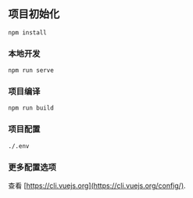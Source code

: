 ## 项目初始化
```
npm install
```

### 本地开发
```
npm run serve
```

### 项目编译
```
npm run build
```

### 项目配置
```
./.env
```

### 更多配置选项
查看 [https://cli.vuejs.org](https://cli.vuejs.org/config/).
